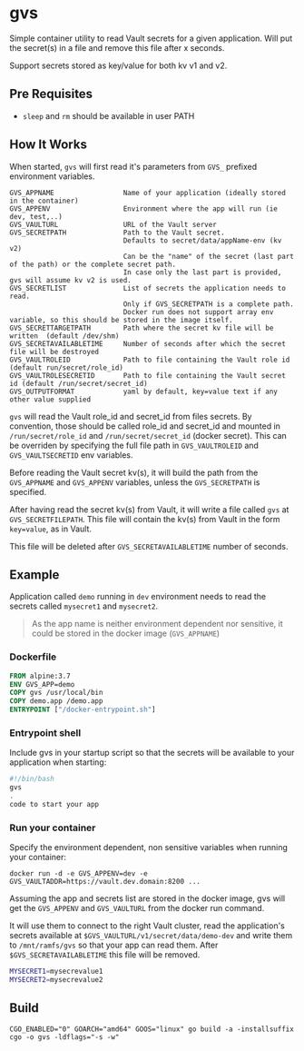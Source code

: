 # gvs

Simple container utility to read Vault secrets for a given application. Will put the secret(s) in a file and remove this file after x seconds.

Support secrets stored as key/value for both kv v1 and v2.

## Pre Requisites

* `sleep` and `rm` should be available in user PATH

## How It Works

When started, `gvs` will first read it's parameters from `GVS_` prefixed environment variables.

```
GVS_APPNAME                 Name of your application (ideally stored in the container)
GVS_APPENV                  Environment where the app will run (ie dev, test,..)
GVS_VAULTURL                URL of the Vault server
GVS_SECRETPATH              Path to the Vault secret.
                            Defaults to secret/data/appName-env (kv v2)
                            Can be the "name" of the secret (last part of the path) or the complete secret path.
                            In case only the last part is provided, gvs will assume kv v2 is used.
GVS_SECRETLIST              List of secrets the application needs to read.
                            Only if GVS_SECRETPATH is a complete path.
                            Docker run does not support array env variable, so this should be stored in the image itself.
GVS_SECRETTARGETPATH        Path where the secret kv file will be written  (default /dev/shm)
GVS_SECRETAVAILABLETIME     Number of seconds after which the secret file will be destroyed
GVS_VAULTROLEID             Path to file containing the Vault role id (default run/secret/role_id)
GVS_VAULTROLESECRETID       Path to file containing the Vault secret id (default /run/secret/secret_id)
GVS_OUTPUTFORMAT            yaml by default, key=value text if any other value supplied
```

`gvs` will read the Vault role_id and secret_id from files secrets. By convention, those should be called role_id and secret_id and mounted in `/run/secret/role_id` and `/run/secret/secret_id` (docker secret). This can be overriden by specifying the full file path in `GVS_VAULTROLEID` and `GVS_VAULTSECRETID` env variables.

Before reading the Vault secret kv(s), it will build the path from the `GVS_APPNAME` and `GVS_APPENV` variables, unless the `GVS_SECRETPATH` is specified.

After having read the secret kv(s) from Vault, it will write a file called `gvs` at `GVS_SECRETFILEPATH`. This file will contain the kv(s) from Vault in the form `key=value`, as in Vault.

This file will be deleted after `GVS_SECRETAVAILABLETIME` number of seconds.


## Example

Application called `demo` running in `dev` environment needs to read the secrets called `mysecret1` and `mysecret2`.

> As the app name is neither environment dependent nor sensitive, it could be stored in the docker image (`GVS_APPNAME`)

### Dockerfile

```Dockerfile
FROM alpine:3.7
ENV GVS_APP=demo
COPY gvs /usr/local/bin
COPY demo.app /demo.app
ENTRYPOINT ["/docker-entrypoint.sh"]
```

### Entrypoint shell

Include gvs in your startup script so that the secrets will be available to your application when starting:

```bash
#!/bin/bash
gvs
.
code to start your app
```

### Run your container

Specify the environment dependent, non sensitive variables when running your container:

`docker run -d -e GVS_APPENV=dev -e GVS_VAULTADDR=https://vault.dev.domain:8200 ...`

Assuming the app and secrets list are stored in the docker image, gvs will get the `GVS_APPENV` and `GVS_VAULTURL` from the docker run command.

It will use them to connect to the right Vault cluster, read the application's secrets available at `$GVS_VAULTURL/v1/secret/data/demo-dev` and write them to `/mnt/ramfs/gvs` so that your app can read them. After `$GVS_SECRETAVAILABLETIME` this file will be removed.

```bash
MYSECRET1=mysecrevalue1
MYSECRET2=mysecrevalue2
```

## Build

`CGO_ENABLED="0" GOARCH="amd64" GOOS="linux" go build -a -installsuffix cgo -o gvs -ldflags="-s -w"`
